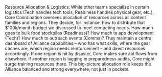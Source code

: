 Resource Allocation & Logistics: While other teams specialize in certain logistics (Tech handles tech tools, Readiness handles physical gear, etc.), Core Coordination oversees allocation of resources across all content families and regions. They decide, for instance, how to distribute that $100k/month budget we discussed to meet competing needs. How much goes to bulk food stockpiles (Readiness)? How much to app development (Tech)? How much to outreach events (Comms)? They maintain a central dashboard of Alliance capabilities – who has what skills, where the gear caches are, which region needs reinforcement – and direct resources accordingly. If one region is hit by disaster, Core makes sure aid flows from elsewhere. If another region is lagging in preparedness audits, Core might surge training resources there. This big-picture allocation role keeps the Alliance balanced and strong everywhere, not just in pockets.